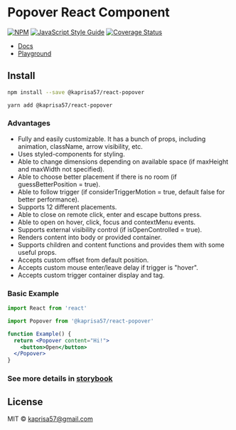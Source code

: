# Popover React Component

[![NPM](https://img.shields.io/npm/v/@kaprisa57/react-popover.svg)](https://www.npmjs.com/package/@kaprisa57/react-popover) [![JavaScript Style Guide](https://img.shields.io/badge/code_style-standard-brightgreen.svg)](https://standardjs.com) [![Coverage Status](https://coveralls.io/repos/github/kseniya57/react-popover/badge.svg?branch=main)](https://coveralls.io/github/kseniya57/react-popover?branch=main)

- [Docs](https://kseniya57.github.io/react-popover/?path=/docs/popover--playground)
- [Playground](https://kseniya57.github.io/react-popover/?path=/story/popover--playground)

## Install

```bash
npm install --save @kaprisa57/react-popover
```

```bash
yarn add @kaprisa57/react-popover
```

### Advantages
- Fully and easily customizable. It has a bunch of props, including animation, className, arrow visibility, etc.
- Uses styled-components for styling.
- Able to change dimensions depending on available space (if maxHeight and maxWidth not specified).
- Able to choose better placement if there is no room (if guessBetterPosition = true).
- Able to follow trigger (if considerTriggerMotion = true, default false for better performance).
- Supports 12 different placements.
- Able to close on remote click, enter and escape buttons press.
- Able to open on hover, click, focus and contextMenu events. 
- Supports external visibility control (if isOpenControlled = true).
- Renders content into body or provided container.
- Supports children and content functions and provides them with some useful props.
- Accepts custom offset from default position.
- Accepts custom mouse enter/leave delay if trigger is "hover".
- Accepts custom trigger container display and tag.


### Basic Example

```jsx
import React from 'react'

import Popover from '@kaprisa57/react-popover'

function Example() {
  return <Popover content="Hi!">
    <button>Open</button>
  </Popover>
}
```

### See more details in [storybook](https://kseniya57.github.io/react-popover/?path=/docs/popover--playground)

## License

MIT © [kaprisa57@gmail.com](https://github.com/kaprisa57@gmail.com)